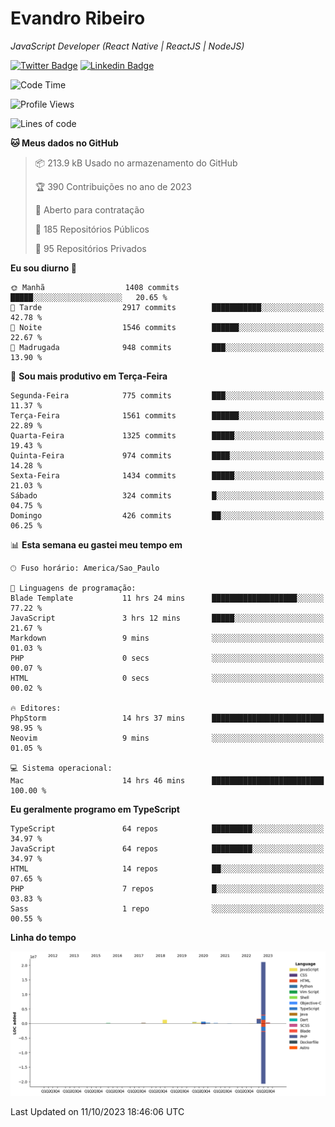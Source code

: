 # Evandro **Ribeiro**

*JavaScript Developer (React Native | ReactJS | NodeJS)*

[![Twitter Badge](https://img.shields.io/badge/-@ribeiroevandro-201B2D?style=flat-square&labelColor=201B2D&logo=twitter&logoColor=white&link=https://twitter.com/ribeiroevandro)](https://twitter.com/ribeiroevandro) 
[![Linkedin Badge](https://img.shields.io/badge/-Evandro%20Ribeiro-201B2D?style=flat-square&logo=Linkedin&logoColor=white&link=https://www.linkedin.com/in/ribeiroevandro)](https://www.linkedin.com/in/ribeiroevandro) 


<!--START_SECTION:waka-->
![Code Time](http://img.shields.io/badge/Code%20Time-3%2C457%20hrs%2057%20mins-blue)

![Profile Views](http://img.shields.io/badge/Visualizac%C3%B5es%20do%20perfil-0-blue)

![Lines of code](https://img.shields.io/badge/Desde%20o%20Hello%20World%20eu%20escrevi-26.2%20million%20linhas%20de%20c%C3%B3digo-blue)

**🐱 Meus dados no GitHub** 

> 📦 213.9 kB Usado no armazenamento do GitHub 
 > 
> 🏆 390 Contribuições no ano de 2023
 > 
> 💼 Aberto para contratação
 > 
> 📜 185 Repositórios Públicos 
 > 
> 🔑 95 Repositórios Privados 
 > 
**Eu sou diurno 🐤** 

```text
🌞 Manhã                  1408 commits        █████░░░░░░░░░░░░░░░░░░░░   20.65 % 
🌆 Tarde                  2917 commits        ███████████░░░░░░░░░░░░░░   42.78 % 
🌃 Noite                  1546 commits        ██████░░░░░░░░░░░░░░░░░░░   22.67 % 
🌙 Madrugada              948 commits         ███░░░░░░░░░░░░░░░░░░░░░░   13.90 % 
```
📅 **Sou mais produtivo em Terça-Feira** 

```text
Segunda-Feira            775 commits         ███░░░░░░░░░░░░░░░░░░░░░░   11.37 % 
Terça-Feira              1561 commits        ██████░░░░░░░░░░░░░░░░░░░   22.89 % 
Quarta-Feira             1325 commits        █████░░░░░░░░░░░░░░░░░░░░   19.43 % 
Quinta-Feira             974 commits         ████░░░░░░░░░░░░░░░░░░░░░   14.28 % 
Sexta-Feira              1434 commits        █████░░░░░░░░░░░░░░░░░░░░   21.03 % 
Sábado                   324 commits         █░░░░░░░░░░░░░░░░░░░░░░░░   04.75 % 
Domingo                  426 commits         ██░░░░░░░░░░░░░░░░░░░░░░░   06.25 % 
```


📊 **Esta semana eu gastei meu tempo em** 

```text
🕑︎ Fuso horário: America/Sao_Paulo

💬 Linguagens de programação: 
Blade Template           11 hrs 24 mins      ███████████████████░░░░░░   77.22 % 
JavaScript               3 hrs 12 mins       █████░░░░░░░░░░░░░░░░░░░░   21.67 % 
Markdown                 9 mins              ░░░░░░░░░░░░░░░░░░░░░░░░░   01.03 % 
PHP                      0 secs              ░░░░░░░░░░░░░░░░░░░░░░░░░   00.07 % 
HTML                     0 secs              ░░░░░░░░░░░░░░░░░░░░░░░░░   00.02 % 

🔥 Editores: 
PhpStorm                 14 hrs 37 mins      █████████████████████████   98.95 % 
Neovim                   9 mins              ░░░░░░░░░░░░░░░░░░░░░░░░░   01.05 % 

💻 Sistema operacional: 
Mac                      14 hrs 46 mins      █████████████████████████   100.00 % 
```

**Eu geralmente programo em TypeScript** 

```text
TypeScript               64 repos            █████████░░░░░░░░░░░░░░░░   34.97 % 
JavaScript               64 repos            █████████░░░░░░░░░░░░░░░░   34.97 % 
HTML                     14 repos            ██░░░░░░░░░░░░░░░░░░░░░░░   07.65 % 
PHP                      7 repos             █░░░░░░░░░░░░░░░░░░░░░░░░   03.83 % 
Sass                     1 repo              ░░░░░░░░░░░░░░░░░░░░░░░░░   00.55 % 
```



**Linha do tempo**

![Lines of Code chart](https://raw.githubusercontent.com/ribeiroevandro/ribeiroevandro/main/assets/bar_graph.png)


 Last Updated on 11/10/2023 18:46:06 UTC
<!--END_SECTION:waka-->
